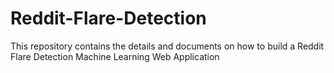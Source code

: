 # Reddit-Flare-Detection
This repository contains the details and documents on how to build a Reddit Flare Detection Machine Learning Web Application

